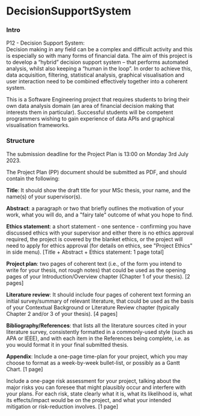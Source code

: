 # DecisionSupportSystem

### Intro
P12 - Decision Support System: 	
Decision making in any field can be a complex and difficult activity and this is especially so with many forms of financial data. The aim of this project is to develop a “hybrid” decision support system – that performs automated analysis, whilst also keeping a “human in the loop”. In order to achieve this, data acquisition, filtering, statistical analysis, graphical visualisation and user interaction need to be combined effectively together into a coherent system.	

This is a Software Engineering project that requires students to bring their own data analysis domain (an area of financial decision making that interests them in particular). Successful students will be competent programmers wishing to gain experience of data APIs and graphical visualisation frameworks.

### Structure

The submission deadline for the Project Plan is 13:00 on Monday 3rd July 2023.

The Project Plan (PP) document should be submitted as PDF, and should contain the following:

**Title**: It should show the draft title for your MSc thesis, your name, and the name(s) of your supervisor(s). 

**Abstract**: a paragraph or two that briefly outlines the motivation of your work, what you will do, and a "fairy tale" outcome of what you hope to find. 

**Ethics statement**: a short statement - one sentence - confirming you have discussed ethics with your supervisor and either there is no ethics approval required, the project is covered by the blanket ethics, or the project will need to apply for ethics approval (for details on ethics, see "Project Ethics" in side menu). [Title + Abstract + Ethics statement: 1 page total]

**Project plan**: two pages of coherent text (i.e., of the form you intend to write for your thesis, not rough notes) that could be used as the opening pages of your Introduction/Overview chapter (Chapter 1 of your thesis). [2 pages]

**Literature review**: It should include four pages of coherent text forming an initial survey/summary of relevant literature, that could be used as the basis of your Contextual Background or Literature Review chapter (typically Chapter 2 and/or 3 of your thesis). [4 pages]

**Bibliography/References**: that lists all the literature sources cited in your literature survey, consistently formatted in a commonly-used style (such as APA or IEEE), and with each item in the References being complete, i.e. as you would format it in your final submitted thesis.

**Appendix**: 
Include a one-page time-plan for your project, which you may choose to format as a week-by-week bullet-list, or possibly as a Gantt Chart. [1 page]

Include a one-page risk assessment for your project, talking about the major risks you can foresee that might plausibly occur and interfere with your plans. For each risk, state clearly what it is, what its likelihood is, what its effects/impact would be on the project, and what your intended mitigation or risk-reduction involves. [1 page]